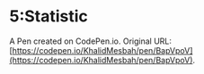 # 5:Statistic

A Pen created on CodePen.io. Original URL: [https://codepen.io/KhalidMesbah/pen/BapVpoV](https://codepen.io/KhalidMesbah/pen/BapVpoV).


